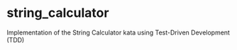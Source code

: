 # string_calculator
Implementation of the String Calculator kata using Test-Driven Development (TDD)
